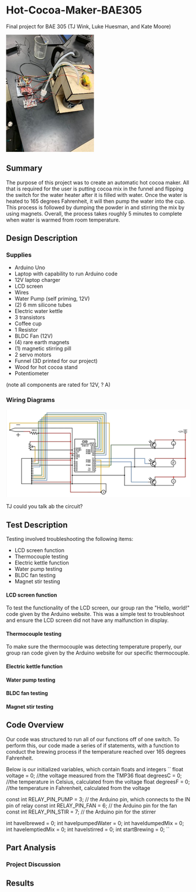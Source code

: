 # Hot-Cocoa-Maker-BAE305
Final project for BAE 305 (TJ Wink, Luke Huesman, and Kate Moore)


![Full_Cocoa_Pic](Full_Cocoa_Pic.jpg)


## Summary

The purpose of this project was to create an automatic hot cocoa maker. All that is required for the user is putting cocoa mix in the funnel and flipping the switch for the water heater after it is filled with water. Once the water is heated to 165 degrees Fahrenheit, it will then pump the water into the cup. This process is followed by dumping the powder in and stirring the mix by using magnets. Overall, the process takes roughly 5 minutes to complete when water is warmed from room temperature. 


## Design Description

### Supplies

- Arduino Uno
- Laptop with capability to run Arduino code
- 12V laptop charger
- LCD screen
- Wires
- Water Pump (self priming, 12V)
- (2) 6 mm silicone tubes
- Electric water kettle
- 3 transistors
- Coffee cup
- 1 Resistor
- BLDC Fan (12V)
- (4) rare earth magnets
- (1) magnetic stirring pill
- 2 servo motors
- Funnel (3D printed for our project)
- Wood for hot cocoa stand
- Potentiometer

(note all components are rated for 12V, ? A)

### Wiring Diagrams

![coco_circuit](coco_circuit.png)

TJ could you talk ab the circuit?

## Test Description

Testing involved troubleshooting the following items:
- LCD screen function
- Thermocouple testing
- Electric kettle function
- Water pump testing
- BLDC fan testing
- Magnet stir testing

#### **LCD screen function**

To test the functionality of the LCD screen, our group ran the "Hello, world!" code given by the Arduino website. This was a simple test to troubleshoot and ensure the LCD screen did not have any malfunction in display. 

#### **Thermocouple testing**

To make sure the thermocouple was detecting temperature properly, our group ran code given by the Arduino website for our specific thermocouple. 

#### **Electric kettle function**



#### **Water pump testing**



#### **BLDC fan testing**



#### **Magnet stir testing**


## Code Overview

Our code was structured to run all of our functions off of one switch. To perform this, our code made a series of if statements, with a function to conduct the brewing process if the temperature reached over 165 degrees Fahrenheit.

Below is our initialized variables, which contain floats and integers
``
  float voltage = 0;                          //the voltage measured from the TMP36
  float degreesC = 0;                         //the temperature in Celsius, calculated from the voltage
  float degreesF = 0;                         //the temperature in Fahrenheit, calculated from the voltage

  const int RELAY_PIN_PUMP = 3;                    // the Arduino pin, which connects to the IN pin of relay
  const int RELAY_PIN_FAN = 6;                     // the Arduino pin for the fan
  const int RELAY_PIN_STIR = 7;                    // the Arduino pin for the stirrer

  int haveIbrewed = 0;
  int haveIpumpedWater = 0;
  int haveIdumpedMix = 0;
  int haveIemptiedMix = 0;
  int haveIstirred = 0;
  int startBrewing = 0;
``

## Part Analysis

### Project Discussion

## Results
